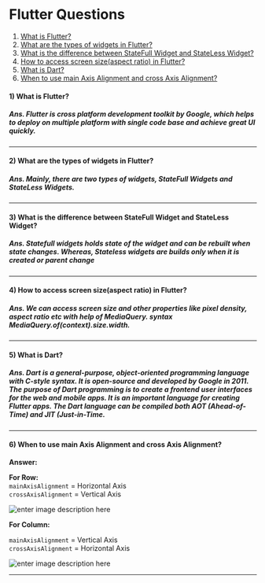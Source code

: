 <h1>Flutter Questions</h1>
<!--
<h4>4) </h4>
<h5>Ans. </h5>
<hr>
-->
<ol>
<a href="#1"><li>What is Flutter?</li></a>
<a href="#2"><li> What are the types of widgets in Flutter?</li></a>
<a href="#3"><li>What is the difference between StateFull Widget and StateLess Widget?</li></a>
<a href="#4"><li>How to access screen size(aspect ratio) in Flutter?</li></a>
<a href="#5"><li>What is Dart?</li></a>
 <a href="#6"><li>When to use main Axis Alignment and cross Axis Alignment?</li></a>
</ol>
<h4 id="1">1) What is Flutter? </h4>
<h5>Ans. Flutter is cross platform development toolkit by Google, which helps to deploy on multiple platform with single code base and achieve great UI quickly.</h5>
<hr>
<h4 id="2">2) What are the types of widgets in Flutter? </h4>
<h5>Ans. Mainly, there are two types of widgets, StateFull Widgets and StateLess Widgets.</h5>
<hr>
<h4 id="3">3)  What is the difference between StateFull Widget and StateLess Widget?</h4>
<h5>Ans. Statefull widgets holds state of the widget and can be rebuilt when state changes. Whereas, Stateless widgets are builds only when it is created or parent change</h5>
<hr>
<h4 id="4">4) How to access screen size(aspect ratio) in Flutter?</h4>
<h5>Ans. We can access screen size and other properties like pixel density, aspect ratio etc with help of MediaQuery. syntax MediaQuery.of(context).size.width.</h5>
<hr>
<h4 id="5">5) What is Dart?</h4>
<h5>Ans. Dart is a general-purpose, object-oriented programming language with C-style syntax. It is open-source and developed by Google in 2011. The purpose of Dart programming is to create a frontend user interfaces for the web and mobile apps. It is an important language for creating Flutter apps. The Dart language can be compiled both AOT (Ahead-of-Time) and JIT (Just-in-Time.</h5>
<hr>
<h4 id="6">6) When to use main Axis Alignment and cross Axis Alignment?</h4>
<p dir="auto"><strong>Answer:</strong></p>
<p dir="auto"><strong>For Row:</strong><br>
<code>mainAxisAlignment</code> = Horizontal Axis<br>
<code>crossAxisAlignment</code> = Vertical Axis</p>
<p dir="auto"><img src="https://camo.githubusercontent.com/113d25fccbd440f005a911122be73937f6fdee5e1997c8bde01e602dc7348203/68747470733a2f2f692e737461636b2e696d6775722e636f6d2f61797048722e706e67" alt="enter image description here" data-canonical-src="https://i.stack.imgur.com/aypHr.png" style="max-width: 100%;"></p>
<p dir="auto"><strong>For Column:</strong></p>
<p dir="auto"><code>mainAxisAlignment</code> = Vertical Axis<br>
<code>crossAxisAlignment</code> = Horizontal Axis</p>
<p dir="auto"><img src="https://camo.githubusercontent.com/670c09b227165fd3a83a56863f44d1a3bff5e4b25e7d26a7e9cee628472c22d7/68747470733a2f2f692e737461636b2e696d6775722e636f6d2f65736557462e706e67" alt="enter image description here" data-canonical-src="https://i.stack.imgur.com/eseWF.png" style="max-width: 100%;"></p>
<hr>
